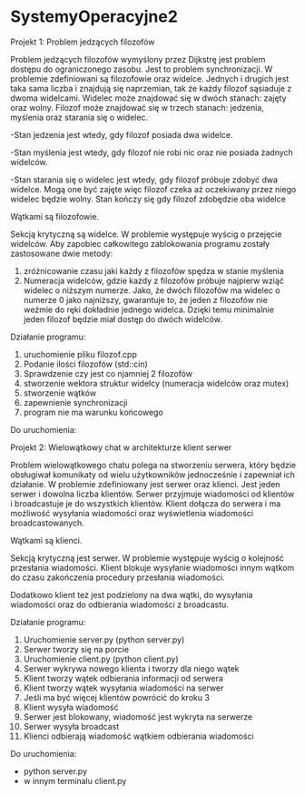 # SystemyOperacyjne2

Projekt 1: Problem jedzących filozofów

Problem jedzących filozofów wymyślony przez Dijkstrę jest problem dostępu do ograniczonego zasobu. Jest to problem synchronizacji. 
W problemie zdefiniowani są filozofowie oraz widelce. Jednych i drugich jest taka sama liczba i znajdują się naprzemian, tak że każdy filozof sąsiaduje z dwoma widelcami. Widelec może znajdować się w dwóch stanach: zajęty oraz wolny. Filozof może znajdować się w trzech stanach: jedzenia, myślenia oraz starania się o widelec. 

-Stan jedzenia jest wtedy, gdy filozof posiada dwa widelce.

-Stan myślenia jest wtedy, gdy filozof nie robi nic oraz nie posiada żadnych widelców.

-Stan starania się o widelec jest wtedy, gdy filozof próbuje zdobyć dwa widelce. Mogą one być zajęte więc filozof czeka aż oczekiwany przez niego widelec będzie wolny. Stan kończy się gdy filozof zdobędzie oba widelce

Wątkami są filozofowie.

Sekcją krytyczną są widelce. W problemie występuje wyścig o przejęcie widelców. Aby zapobiec całkowitego zablokowania programu zostały zastosowane dwie metody:
1. zróżnicowanie czasu jaki każdy z filozofów spędza w stanie myślenia
2. Numeracja widelców, gdzie każdy z filozofów próbuje najpierw wziąć widelec o niższym numerze.
Jako, że dwóch filozofów ma widelec o numerze 0 jako najniższy, gwarantuje to, że jeden z filozofów nie weźmie do ręki dokładnie jednego widelca. Dzięki temu minimalnie jeden filozof będzie miał dostęp do dwóch widelców.


Działanie programu:
1. uruchomienie pliku filozof.cpp
2. Podanie ilości filozofów (std::cin)
3. Sprawdzenie czy jest co njamniej 2 filozofów
4. stworzenie wektora struktur widelcy (numeracja widelców oraz mutex)
5. stworzenie wątków
6. zapewnienie synchronizacji
7. program nie ma warunku końcowego

Do uruchomienia:

Projekt 2: Wielowątkowy chat w architekturze klient serwer

Problem wielowątkowego chatu polega na stworzeniu serwera, który będzie obsługiwał komunikaty od wielu użytkowników jednocześnie i zapewniał ich działanie.
W problemie zdefiniowany jest serwer oraz klienci. Jest jeden serwer i dowolna liczba klientów. Serwer przyjmuje wiadomości od klientów i broadcastuje je do wszystkich klientów. Klient dołącza do serwera i ma możliwość wysyłania wiadomości oraz wyświetlenia wiadomości broadcastowanych.

Wątkami są klienci.

Sekcją krytyczną jest serwer. W problemie występuje wyścig o kolejność przesłania wiadomości. Klient blokuje wysyłanie wiadomości innym wątkom do czasu zakończenia procedury przesłania wiadomości.

Dodatkowo klient też jest podzielony na dwa wątki, do wysyłania wiadomości oraz do odbierania wiadomości z broadcastu. 

Działanie programu:
1. Uruchomienie server.py (python server.py)
2. Serwer tworzy się na porcie
3. Uruchomienie client.py (python client.py)
4. Serwer wykrywa nowego klienta i tworzy dla niego wątek
5. Klient tworzy wątek odbierania informacji od serwera
6. Klient tworzy wątek wysyłania wiadomości na serwer
7. Jeśli ma być więcej klientów powrócić do kroku 3
8. Klient wysyła wiadomość
9. Serwer jest blokowany, wiadomość jest wykryta na serwerze
10. Serwer wysyła broadcast
11. Klienci odbierają wiadomość wątkiem odbierania wiadomości

Do uruchomienia:
- python server.py
- w innym terminalu client.py

